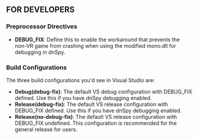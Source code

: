 ## FOR DEVELOPERS  

### Preprocessor Directives  
- **DEBUG_FIX**: Define this to enable the workaround that prevents the non-VR game from crashing when using the modified mono.dll for debugging in dnSpy.  

### Build Configurations
The three build configurations you'd see in Visual Studio are:  
- **Debug(debug-fix)**: The default VS debug configuration with DEBUG_FIX defined. Use this if you have dnSpy debugging enabled.
- **Release(debug-fix)**: The default VS release configuration with DEBUG_FIX defined. Use this if you have dnSpy debugging enabled.
- **Release(no-debug-fix)**: The default VS release configuration with DEBUG_FIX undefined. This configuration is recommended for the general release for users.
